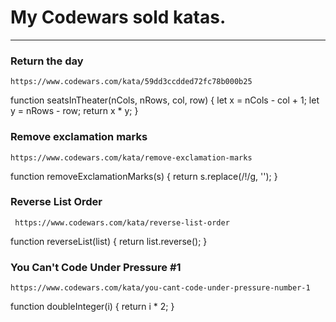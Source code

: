 # My Codewars sold katas.

---

### Return the day
``` https://www.codewars.com/kata/59dd3ccdded72fc78b000b25 ```

function seatsInTheater(nCols, nRows, col, row) {
  let x =  nCols - col + 1;
  let y = nRows - row;
  return x * y;
}

### Remove exclamation marks
```https://www.codewars.com/kata/remove-exclamation-marks```

function removeExclamationMarks(s) {
  return s.replace(/!/g, '');
}


### Reverse List Order
``` https://www.codewars.com/kata/reverse-list-order```

 function reverseList(list) {
  return list.reverse();
 }


### You Can't Code Under Pressure #1
```https://www.codewars.com/kata/you-cant-code-under-pressure-number-1```

function doubleInteger(i) {
   return i * 2;
}

